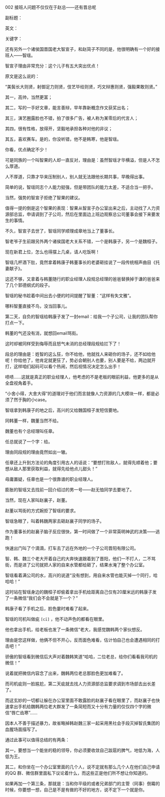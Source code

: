 002 接班人问题不仅仅在于赵总——还有晋总呢

副标题：

英文：

关键字：





还有另外一个诸侯国晋国老大智宣子，和赵简子不同的是，他很明确有一个好的接班人——智瑶。

智宣子理由非常充分：这个儿子有五大突出优点！

原文是这么说的：

“美鬓长大则贤，射御足力则贤，伎艺毕给则贤，巧文辩惠则贤，强毅果敢则贤。”



其一，高帅，当然更富；

其二，写的一手好文章，能言善辩，早年靠新概念作文获奖出名；

其三，演艺圈露脸也不错，拍了很多广告，被人称为某零后的代言人；

其四，很有性格，放得开，坚毅地承担各种对他的非议；

其五，喜欢赛车。是的，你没听错，他不是韩寒，他是智瑶。



你看，优点确定不少！

可是同族的一个叫智果的人却一直反对，理由是：虽然智瑶才华横溢，但是人不怎么厚道。

人不厚道，只靠才华来压制别人，别人就无法跟他长期共事，早晚得出事。



简单的说，智瑶同志个人能力挺强，但是带团队的能力太差，不适合当一把手。

当然，强势的智宣子拒绝了智果的建议。

值得一提的倒是这个智果的表现：智果从智宣子办公室出来之后，主动找了人力资源部总监，申请调到了子公司，然后在里面边上班边观察总公司董事会接下来要发生的事情。



不久，智宣子去世了，智瑶同学顺理成章地当上了董事长。

智老爷子生前跟另外两个诸侯国老大关系不错，一个是韩康子，另一个是魏桓子。

现在新君上位，怎么也得摆上几桌，请人吃饭啊！



智瑶几杯酒下肚，竟然拿着韩康子韩董事长的老婆砸挂说了一段传统相声曲目《托妻献子》。

这还不够，又拿着与韩董随行的职业经理人段规总经理的爸爸替换掉于谦的爸爸来了几个郭德纲式的段子。

智瑶的秘书趁着中间出去小便的时间提醒了智董：“这样有失文雅”。

哪料智董直接不鸟，没当回事儿。



第二天，自负的智瑶给韩康子发了一封email：给我一个子公司，让我的团队帮你打点一下。

韩董的气还没有消，就想回email骂街。

这时却被同样受到侮辱而且怒气未消的总经理段规给拦下了！

段总的理由是：姓智的这么狂，你不给他，他就找人来砸你的场子，还不如给他呢！你给他了，他肯定就更狂了，势必会朝别人也要，别人要是不给，两边就开打，这样咱们起码可以看个热闹，然后视情况决定怎么出手！

啧啧……这就是真正的职业经理人，他考虑的不是老板的眼前利益，他更多的是从全盘视角着手。

“小舍小得，大舍大得”的道理对于他们而言就像人力资源的几大模块一样，都是必须了然于胸的小case。



智瑶拿到韩康子的地之后，高兴的又给魏国桓子发短信要地。

同韩董一样，魏董当然不给。

魏董也有个总经理叫任章。

任总就说了一个字：给。

理由同段规的理由竟然如出一辙。

任章还上升到方法论的角度引用古人的话说：“要想打败敌人，就得先顺着他；要想从敌人那里获取利益，就得先给他点儿甜头！”

毋庸置疑，任章也是一个很靠谱的职业经理人。

膨胀的智瑶又去找前一回介绍过的男一号——赵无恤同学去要地了。

当然，现在人家叫赵襄子，赵董。



赵董以骂街的方式婉拒了智瑶的要求。

智瑶急眼了，叫着韩魏两家去砸赵襄子同学的场子。

作为董事长的赵襄子脑子反应很快，第一时间做了一个非常英明神武的决策——逃跑！

快速出门叫了个滴滴，打车去了远在外地的一个子公司晋阳有限公司。



智、韩、魏三个老大开着自己的大奔快速跟着到了晋阳，他们一不打人，二不骂街，而是进了公司就把人家的自来水管都给砸了，结果水淹了整个办公室。

智瑶看着满公司的水，高兴的说道“没有想到，用自来水管也能灭掉一个同行，哈哈哈！”

这时站在智瑶身边的魏桓子却偷着拿出手机给距离自己仅有20厘米远的韩康子发了一条微信“我们会不会就是下一个？”

韩康子看了手机之后，脸色霎时难看了起来。



智瑶的司机叫做疵 `[cī]` ，他不动声色的都看在眼里。

他也拿出手机，给老板也发了一条微信“老大，我感觉魏韩两个家伙想反。

理由是您这样做，他俩不但不开心，反而面色难看，估计怕自己也会遭遇相同的打击吧！”

骄傲的智瑶看到微信后大声对着魏韩笑道“哈哈，二位老总，给你们看看我司机的微信！” 

说着就把微信内容念了出来，魏韩两位老总那脸色更加难看了。

而司机疵则一脸尴尬，第二天疵就去找人力资源部总监要求调到市场部去出长差了。

而这玄妙的一切都让躲在办公室里面不敢露脸的赵襄子看在眼里了，而赵襄子也快速拿出手机给魏韩两位老大群发了一条简短而又十分有力量的仅仅四个字的微信“唇亡齿寒”……



因本人不善于描述暴力，故省略掉韩赵魏三家一起采用黑社会手段灭掉智氏集团的血腥场面描写了。

通过此事可以值得总结的有两条：

其一，要想当一个能坐的稳的领导，你必须要收敛自己跋扈的脾气，地低为海，人低为王。

其二，和你坐在一个办公室里面的几个人，说不定就有那么几个人在他们自己申请的QQ 群、微信群里面私下议论着什么，而这些正是他们所不想让你知道的。

如果再加一个第三条，那就是：当和你平级的或者兄弟部门的主管（同事）倒霉的时候，你要想一想，自己是不是有做的不好的地方，说不定下一个就是你。

